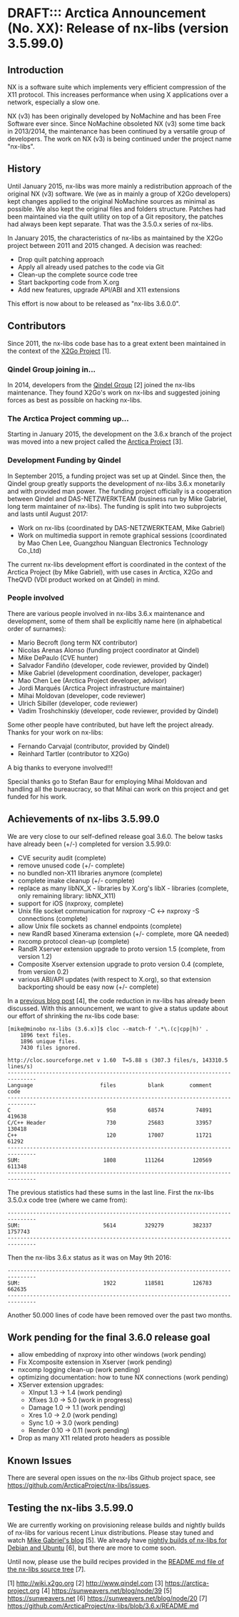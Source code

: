 # DRAFT::: Arctica Announcement (No. XX): Release of nx-libs (version 3.5.99.0)

## Introduction

NX is a software suite which implements very efficient compression of the
X11 protocol. This increases performance when using X applications over a
network, especially a slow one.

NX (v3) has been originally developed by NoMachine and has been Free
Software ever since. Since NoMachine obsoleted NX (v3) some time back in
2013/2014, the maintenance has been continued by a versatile group of
developers. The work on NX (v3) is being continued under the project name
"nx-libs".

## History

Until January 2015, nx-libs was more mainly a redistribution approach of
the original NX (v3) software. We (we as in mainly a group of X2Go
developers) kept changes applied to the original NoMachine sources as
minimal as possible. We also kept the original files and folders
structure. Patches had been maintained via the quilt utility on top of a
Git repository, the patches had always been kept separate. That was the
3.5.0.x series of nx-libs.

In January 2015, the characteristics of nx-libs as maintained by the X2Go
project between 2011 and 2015 changed. A decision was reached:

  - Drop quilt patching approach
  - Apply all already used patches to the code via Git
  - Clean-up the complete source code tree
  - Start backporting code from X.org
  - Add new features, upgrade API/ABI and X11 extensions

This effort is now about to be released as "nx-libs 3.6.0.0".

## Contributors

Since 2011, the nx-libs code base has to a great extent been maintained
in the context of the [X2Go Project](http://wiki.x2go.org) [1].

### Qindel Group joining in...

In 2014, developers from the [Qindel Group](http://www.qindel.com) [2]
joined the nx-libs maintenance. They found X2Go's work on nx-libs and
suggested joining forces as best as possible on hacking nx-libs.

### The Arctica Project comming up...

Starting in January 2015, the development on the 3.6.x branch of the
project was moved into a new project called the [Arctica
Project](https://arctica-project.org) [3].

### Development Funding by Qindel

In September 2015, a funding project was set up at Qindel. Since then,
the Qindel group greatly supports the development of nx-libs 3.6.x
monetarily and with provided man power. The funding project officially is
a cooperation between Qindel and DAS-NETZWERKTEAM (business run by Mike
Gabriel, long term maintainer of nx-libs). The funding is split into two
subprojects and lasts until August 2017:

  - Work on nx-libs (coordinated by DAS-NETZWERKTEAM, Mike Gabriel)
  - Work on multimedia support in remote graphical sessions (coordinated by
    Mao Chen Lee, Guangzhou Nianguan Electronics Technology Co.,Ltd)

The current nx-libs development effort is coordinated in the context of the
Arctica Project (by Mike Gabriel), with use cases in Arctica, X2Go and
TheQVD (VDI product worked on at Qindel) in mind.

### People involved

There are various people involved in nx-libs 3.6.x maintenance and
development, some of them shall be explicitly name here (in alphabetical
order of surnames):

  - Mario Becroft (long term NX contributor)
  - Nicolas Arenas Alonso (funding project coordinator at Qindel)
  - Mike DePaulo (CVE hunter)
  - Salvador Fandiño (developer, code reviewer, provided by Qindel)
  - Mike Gabriel (development coordination, developer, packager)
  - Mao Chen Lee (Arctica Project developer, advisor)
  - Jordi Marqués (Arctica Project infrastructure maintainer)
  - Mihai Moldovan (developer, code reviewer)
  - Ulrich Sibiller (developer, code reviewer)
  - Vadim Troshchinskiy (developer, code reviewer, provided by Qindel)

Some other people have contributed, but have left the project already.
Thanks for your work on nx-libs:

  - Fernando Carvajal (contributor, provided by Qindel)
  - Reinhard Tartler (contributor to X2Go)

A big thanks to everyone involved!!!

Special thanks go to Stefan Baur for employing Mihai Moldovan and handling
all the bureaucracy, so that Mihai can work on this project and get
funded for his work.

## Achievements of nx-libs 3.5.99.0

We are very close to our self-defined release goal 3.6.0. The below tasks have already been (+/-) completed for version 3.5.99.0:

  - CVE security audit (complete)
  - remove unused code (+/- complete)
  - no bundled non-X11 libraries anymore (complete)
  - complete imake cleanup (+/- complete)
  - replace as many libNX_X  - libraries by X.org's libX  - libraries
    (complete, only remaining library: libNX_X11)
  - support for iOS (nxproxy, complete)
  - Unix file socket communication for nxproxy -C <-> nxproxy -S connections
    (complete)
  - allow Unix file sockets as channel endpoints (complete)
  - new RandR based Xinerama extension (+/- complete, more QA needed)
  - nxcomp protocol clean-up (complete)
  - RandR Xserver extension upgrade to proto version 1.5 (complete, from version 1.2)
  - Composite Xserver extension upgrade to proto version 0.4 (complete, from version 0.2)
  - various ABI/API updates (with respect to X.org), so that extension backporting should
    be easy now (+/- complete)

In a [previous blog post](https://sunweavers.net/blog/node/39) [4], the
code reduction in nx-libs has already been discussed. With this
announcement, we want to give a status update about our effort of
shrinking the nx-libs code base:

```
[mike@minobo nx-libs (3.6.x)]$ cloc --match-f '.*\.(c|cpp|h)' .
    1896 text files.
    1896 unique files.                                          
    7430 files ignored.

http://cloc.sourceforge.net v 1.60  T=5.88 s (307.3 files/s, 143310.5 lines/s)
-------------------------------------------------------------------------------
Language                     files          blank        comment           code
-------------------------------------------------------------------------------
C                              958          68574          74891         419638
C/C++ Header                   730          25683          33957         130418
C++                            120          17007          11721          61292
-------------------------------------------------------------------------------
SUM:                          1808         111264         120569         611348
-------------------------------------------------------------------------------
```

The previous statistics had these sums in the last line. First the
nx-libs 3.5.0.x code tree (where we came from):

```
-------------------------------------------------------------------------------
SUM:                          5614         329279         382337        1757743
-------------------------------------------------------------------------------
```

Then the nx-libs 3.6.x status as it was on May 9th 2016:

```
-------------------------------------------------------------------------------
SUM:                          1922         118581         126783         662635
-------------------------------------------------------------------------------
```

Another 50.000 lines of code have been removed over the past two months.

## Work pending for the final 3.6.0 release goal

  - allow embedding of nxproxy into other windows (work pending)
  - Fix Xcomposite extension in Xserver (work pending)
  - nxcomp logging clean-up (work pending)
  - optimizing documentation: how to tune NX connections (work pending)
  - XServer extension upgrades:
    - XInput 1.3 -> 1.4 (work pending)
    - Xfixes 3.0 -> 5.0 (work in progress)
    - Damage 1.0 -> 1.1 (work pending)
    - Xres 1.0 -> 2.0 (work pending)
    - Sync 1.0 -> 3.0 (work pending)
    - Render 0.10 -> 0.11 (work pending)
  - Drop as many X11 related proto headers as possible

## Known Issues

There are several open issues on the nx-libs Github project space, see
https://github.com/ArcticaProject/nx-libs/issues.

## Testing the nx-libs 3.5.99.0

We are currently working on provisioning release builds and nightly
builds of nx-libs for various recent Linux distributions. Please stay
tuned and watch [Mike Gabriel's blog](https://sunweavers.net) [5]. We
already have [nightly builds of nx-libs for Debian and
Ubuntu](https://sunweavers.net/blog/node/20) [6], but there are more to
come soon.

Until now, please use the build recipes provided in the [README.md file
of the nx-libs source
tree](https://github.com/ArcticaProject/nx-libs/blob/3.6.x/README.md)
[7].

[1] http://wiki.x2go.org
[2] http://www.qindel.com
[3] https://arctica-project.org
[4] https://sunweavers.net/blog/node/39
[5] https://sunweavers.net
[6] https://sunweavers.net/blog/node/20
[7] https://github.com/ArcticaProject/nx-libs/blob/3.6.x/README.md
